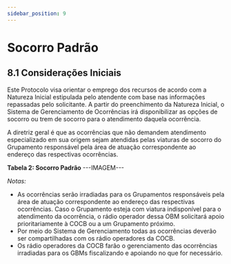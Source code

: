 ```yaml
---
sidebar_position: 9
---
```


# Socorro Padrão

## 8.1 Considerações Iniciais

Este Protocolo visa orientar o emprego dos recursos de acordo com a Natureza Inicial estipulada pelo atendente com base nas informações repassadas pelo solicitante. A partir do preenchimento da Natureza Inicial, o Sistema de Gerenciamento de Ocorrências irá disponibilizar as opções de socorro ou trem de socorro para o atendimento daquela ocorrência.

A diretriz geral é que as ocorrências que não demandem atendimento especializado em sua origem sejam atendidas pelas viaturas de socorro do Grupamento responsável pela área de atuação correspondente ao endereço das respectivas ocorrências.

**Tabela 2: Socorro Padrão**
---IMAGEM---

*Notas:*
- As ocorrências serão irradiadas para os Grupamentos responsáveis pela área de atuação correspondente ao endereço das respectivas ocorrências. Caso o Grupamento esteja com viatura indisponível para o atendimento da ocorrência, o rádio operador dessa OBM solicitará apoio prioritariamente à COCB ou a um Grupamento próximo.
- Por meio do Sistema de Gerenciamento todas as ocorrências deverão ser compartilhadas com os rádio operadores da COCB.
- Os rádio operadores da COCB farão o gerenciamento das ocorrências irradiadas para os GBMs fiscalizando e apoiando no que for necessário.

